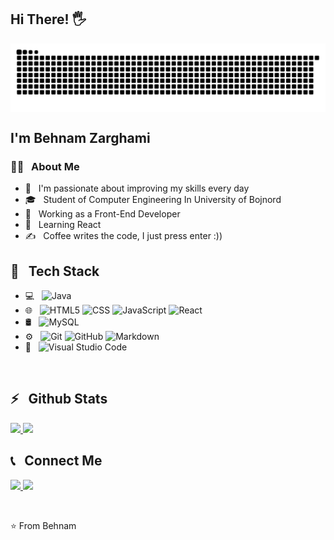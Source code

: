 <h2>Hi There! 🖐</h2>

<img align="center" src="https://raw.githubusercontent.com/imrrobat/imrrobat/d1b244e170d2b75fdda3efd499eaaf163f7a617c/images/github-contribution-grid-snake.svg" />

<h2>I'm Behnam Zarghami</h2>
<h3>👨‍💻 &nbsp; About Me</h3>

- 🤔 &nbsp; I'm passionate about improving my skills every day
- 🎓 &nbsp; Student of Computer Engineering In University of Bojnord
- 💼 &nbsp; Working as a Front-End Developer
- 🌱 &nbsp; Learning React
- ✍️ &nbsp; Coffee writes the code, I just press enter :))

<h2>🔧 &nbsp; Tech Stack</h2>

- 💻 &nbsp;
  ![Java](https://img.shields.io/badge/-Java-333333?style=flat&logo=Java&logoColor=007396)
- 🌐 &nbsp;
  ![HTML5](https://img.shields.io/badge/-HTML5-333333?style=flat&logo=HTML5)
  ![CSS](https://img.shields.io/badge/-CSS-333333?style=flat&logo=CSS3&logoColor=1572B6)
  ![JavaScript](https://img.shields.io/badge/-JavaScript-333333?style=flat&logo=javascript)
  ![React](https://img.shields.io/badge/-React-333333?style=flat&logo=react)
- 🛢 &nbsp;
  ![MySQL](https://img.shields.io/badge/-MySQL-333333?style=flat&logo=mysql)
- ⚙️ &nbsp;
  ![Git](https://img.shields.io/badge/-Git-333333?style=flat&logo=git)
  ![GitHub](https://img.shields.io/badge/-GitHub-333333?style=flat&logo=github)
  ![Markdown](https://img.shields.io/badge/-Markdown-333333?style=flat&logo=markdown)
- 🔧 &nbsp;
  ![Visual Studio Code](https://img.shields.io/badge/-Visual%20Studio%20Code-333333?style=flat&logo=visual-studio-code&logoColor=007ACC)

<br />

<h2>⚡️ &nbsp; Github Stats</h2>

<a href="https://github.com/bmcodingz">
  <img src="https://github-readme-stats.vercel.app/api?username=bmcodingz&show_icons=true&theme=radical" />
  <img src="https://github-readme-stats.vercel.app/api/top-langs/?username=bmcodingz&hide_progress=true" />
</a>

<h2>📞 &nbsp; Connect Me </h2>

  <a href="https://instagram.com/bmcodez">
  <img src="https://img.shields.io/badge/Instagram-@bmcodez-E4405F?style=for-the-badge&logo=instagram&logoColor=white" />
</a>
<a href="https://t.me/bmcodez">
  <img src="https://img.shields.io/badge/Telegram-@bmcodez-2CA5E0?style=for-the-badge&logo=telegram&logoColor=white" />
</a>

</p>

<br />

⭐️ From Behnam
